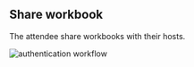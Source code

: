 ## Share workbook
The attendee share workbooks with their hosts.

![authentication workflow](http://dev01.cc.cloud:49173/public/assets/images/user_share_workbook.jpg)


